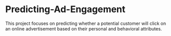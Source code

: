 # Predicting-Ad-Engagement
This project focuses on predicting whether a potential customer will click on an online advertisement based on their personal and behavioral attributes.
